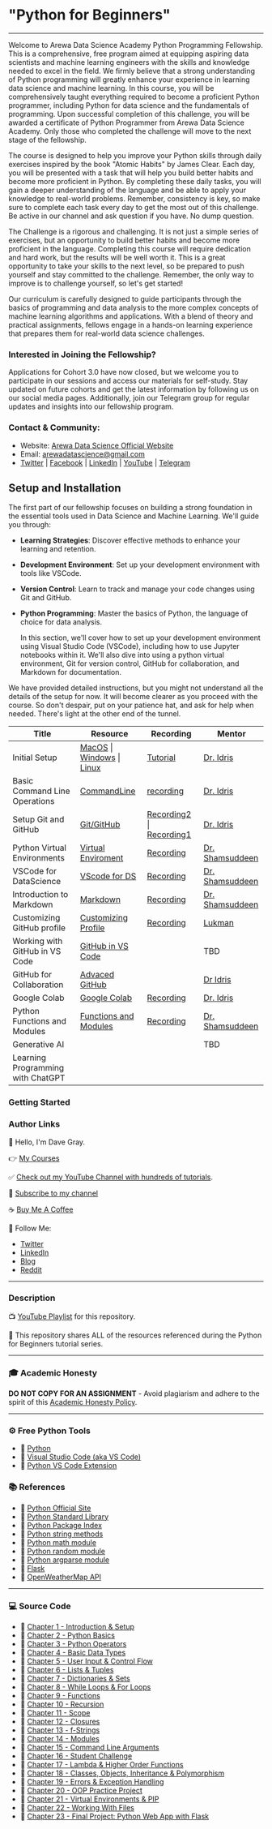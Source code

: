 # "Python for Beginners"

---

Welcome to Arewa Data Science Academy Python Programming Fellowship. This is a comprehensive, free program aimed at equipping aspiring data scientists and machine learning engineers with the skills and knowledge needed to excel in the field.  We firmly believe that a strong understanding of Python programming will greatly enhance your experience in learning data science and machine learning. In this course, you will be comprehensively taught everything required to become a proficient Python programmer, including Python for data science and the fundamentals of programming. Upon successful completion of this challenge, you will be awarded a certificate of Python Programmer from Arewa Data Science Academy. Only those who completed the challenge will move to the next stage of the fellowship.

The course is designed to help you improve your Python skills through daily exercises inspired by the book "Atomic Habits" by James Clear. Each day, you will be presented with a task that will help you build better habits and become more proficient in Python. By completing these daily tasks, you will gain a deeper understanding of the language and be able to apply your knowledge to real-world problems. Remember, consistency is key, so make sure to complete each task every day to get the most out of this challenge. Be active in our channel and ask question if you have. No dump question.

The Challenge is a rigorous and challenging. It is not just a simple series of exercises, but an opportunity to build better habits and become more proficient in the language. Completing this course will require dedication and hard work, but the results will be well worth it. This is a great opportunity to take your skills to the next level, so be prepared to push yourself and stay committed to the challenge. Remember, the only way to improve is to challenge yourself, so let's get started!

Our curriculum is carefully designed to guide participants through the basics of programming and data analysis to the more complex concepts of machine learning algorithms and applications. With a blend of theory and practical assignments, fellows engage in a hands-on learning experience that prepares them for real-world data science challenges.


### Interested in Joining the Fellowship?

Applications for Cohort 3.0 have now closed, but we welcome you to participate in our sessions and access our materials for self-study. Stay updated on future cohorts and get the latest information by following us on our social media pages. Additionally, join our Telegram group for regular updates and insights into our fellowship program.

### Contact & Community:
- Website: [Arewa Data Science Official Website](https://arewadatascience.github.io)
- Email: [arewadatascience@gmail.com](mailto:arewadatascience@gmail.com)
- [Twitter](https://twitter.com/arewadatascience) | [Facebook](https://www.facebook.com/arewadatascience) | [LinkedIn](https://www.linkedin.com/company/arewadatascience) | [YouTube](https://www.youtube.com/@arewadatascienceacademy7195/videos) | [Telegram](https://t.me/+vGZvQdggp1A4NzNk)


## Setup and Installation

The first part of our fellowship focuses on building a strong foundation in the essential tools used in Data Science and Machine Learning.
We'll guide you through:

- **Learning Strategies**: Discover effective methods to enhance your learning and retention.
- **Development Environment**: Set up your development environment with tools like VSCode.
- **Version Control**: Learn to track and manage your code changes using Git and GitHub.
- **Python Programming**: Master the basics of Python, the language of choice for data analysis.


  In this section, we'll cover how to set up your development environment using Visual Studio Code (VSCode), including how to use Jupyter notebooks within it. We'll also dive into using a python virtual environment, Git for version control, GitHub for collaboration, and Markdown for documentation.

We have provided detailed instructions, but you might not understand all the details of the setup for now. It will become clearer as you proceed with the course. So don't despair, put on your patience hat, and ask for help when needed. There's light at the other end of the tunnel. 

| Title                             | Resource                                                                                                                                                                                                                                                                                                                                                                                   | Recording                                                                                                                                                   | Mentor                                                                 |
| --------------------------------- | ------------------------------------------------------------------------------------------------------------------------------------------------------------------------------------------------------------------------------------------------------------------------------------------------------------------------------------------------------------------------------------------ | ----------------------------------------------------------------------------------------------------------------------------------------------------------- | ---------------------------------------------------------------------- |
| Initial Setup                     | [MacOS](https://github.com/arewadataScience/ArewaDS-Machine-Learning/blob/main/Stage-1-Getting-Started/macOS.md) \| [Windows](https://github.com/arewadataScience/ArewaDS-Machine-Learning/blob/main/Stage-1-Getting-Started/WINDOWS.md) \| [Linux](https://github.com/arewadataScience/ArewaDS-Machine-Learning/blob/main/Stage-1-Getting-Started/LINUX.md#set-up-instructions-for-linux) | [Tutorial](https://www.youtube.com/watch?v=bRW5r7TK6KM)                                                                                                     | [Dr. Idris](https://www.linkedin.com/in/abumafrim/)                    |
| Basic Command Line Operations     | [CommandLine](https://github.com/arewadataScience/ArewaDS-Machine-Learning/blob/main/Stage-1-Getting-Started/commandline.md)                                                                                                                                                                                                                                                               | [recording](https://youtu.be/VgiP2-pHF3Y?si=GGHw1JEuMmhVHaYU)                                                                                               | [Dr. Idris](https://www.linkedin.com/in/abumafrim/)                    |
| Setup Git and GitHub              | [Git/GitHub](https://github.com/arewadataScience/ArewaDS-Machine-Learning/blob/main/Stage-1-Getting-Started/github.md)                                                                                                                                                                                                                                                                     | [Recording2](https://www.linkedin.com/in/abumafrim/) \| [Recording1](https://www.youtube.com/watch?v=FN4J5wHK898&t=187s&ab_channel=ArewaDataScienceAcademy) | [Dr. Idris](https://www.linkedin.com/in/abumafrim/)                    |
| Python Virtual Environments       | [Virtual Enviroment](https://github.com/arewadataScience/ArewaDS-Machine-Learning/blob/main/Stage-1-Getting-Started/python-venv.md)                                                                                                                                                                                                                                                        | [Recording](https://youtu.be/iszkG8QSPng?si=iQMsqoaxHiafgHiA)                                                                                               | [Dr. Shamsuddeen](https://www.linkedin.com/in/shmuhammad/)                  |
| VSCode for DataScience            | [VScode for DS](https://github.com/arewadataScience/ArewaDS-Machine-Learning/blob/main/Stage-1-Getting-Started/vscode.md)                                                                                                                                                                                                                                                                  | [Recording](https://www.youtube.com/watch?v=pmUkRRqtpEY)                                                                                                    | [Dr. Shamsuddeen](https://www.linkedin.com/in/shmuhammad/)                  |
| Introduction to Markdown          | [Markdown](https://github.com/arewadataScience/ArewaDS-Machine-Learning/blob/main/Stage-1-Getting-Started/markdown.md)                                                                                                                                                                                                                                                                     | [Recording](https://www.youtube.com/watch?v=oNwEag0eqwE)                                                                                                    | [Dr. Shamsuddeen](https://www.linkedin.com/in/shmuhammad/)                  |
| Customizing GitHub profile        | [Customizing Profile](https://docs.google.com/presentation/d/1-CtWlgh7c1j5cBVKZiFlaMCYP3O_KcqwYDm6dbkiFdc/edit#slide=id.p)                                                                                                                                                                                                                                                                                                                                                                   | [Recording](https://www.youtube.com/watch?v=oXEUbZ9m3SE)                                                                                                                                                             | [Lukman]()                                                             |
| Working with GitHub in VS Code    | [GitHub in VS Code](https://code.visualstudio.com/docs/sourcecontrol/github)                                                                                                                                                                                                                                                                                                               |                                                                                                                                                             | TBD                                                                    |
| GitHub for Collaboration          | [Advaced GitHub](https://github.com/arewadataScience/ArewaDS-Machine-Learning/blob/main/Stage-1-Getting-Started/advancedgithub.md)                                                                                                                                                                                                                                                         |                                                                                                                                                             | [Dr Idris](https://www.linkedin.com/in/abumafrim/) | 
| Google Colab                      | [Google Colab](#)                                                                                                                                                                                                                                                                                                                                                                          | [Recording](https://youtu.be/3P5PgSzHPmI?si=G5PJlkd0CrlVfLiN)                                                                                                                                                             | [Dr. Idris](https://www.linkedin.com/in/abumafrim/)                    |
| Python Functions and Modules        | [Functions and Modules ](https://github.com/arewadataScience/30-Days-of-Python/blob/main/11_Day_Functions/11_functions.md)                                | [Recording](https://youtu.be/u1CuieDA-l4)             | [Dr. Shamsuddeen](https://www.linkedin.com/in/shmuhammad/)
| Generative AI                     |                                                                                                                                                                                                                                                                                                                                                                                            |                                                                                                                                                             | TBD                                                                    |
| Learning Programming with ChatGPT |   


### Getting Started

### Author Links

👋 Hello, I'm Dave Gray.

👉 [My Courses](https://courses.davegray.codes/)

✅ [Check out my YouTube Channel with hundreds of tutorials](https://www.youtube.com/DaveGrayTeachesCode).

🚩 [Subscribe to my channel](https://bit.ly/3nGHmNn)

☕ [Buy Me A Coffee](https://buymeacoffee.com/DaveGray)

🚀 Follow Me:

- [Twitter](https://twitter.com/yesdavidgray)
- [LinkedIn](https://www.linkedin.com/in/davidagray/)
- [Blog](https://yesdavidgray.com)
- [Reddit](https://www.reddit.com/user/DaveOnEleven)

---

### Description

📺 [YouTube Playlist](https://bit.ly/dg-beginners-python) for this repository.

🚀 This repository shares ALL of the resources referenced during the Python for Beginners tutorial series.

---

### 🎓 Academic Honesty

**DO NOT COPY FOR AN ASSIGNMENT** - Avoid plagiarism and adhere to the spirit of this [Academic Honesty Policy](https://www.freecodecamp.org/news/academic-honesty-policy/).

---

### ⚙ Free Python Tools
- 🔗 [Python](https://www.python.org/)
- 🔗 [Visual Studio Code (aka VS Code)](https://code.visualstudio.com/)
- 🔗 [Python VS Code Extension](https://marketplace.visualstudio.com/items?itemName=ms-python.python)

### 📚 References
- 🔗 [Python Official Site](https://www.python.org/)
- 🔗 [Python Standard Library](https://docs.python.org/3/library/index.html)
- 🔗 [Python Package Index](https://pypi.org/)
- 🔗 [Python string methods](https://docs.python.org/3/library/stdtypes.html#textseq)
- 🔗 [Python math module](https://docs.python.org/3/library/math.html)
- 🔗 [Python random module](https://docs.python.org/3/library/random.html)
- 🔗 [Python argparse module](https://docs.python.org/3/library/argparse.html)
- 🔗 [Flask](https://flask.palletsprojects.com/)
- 🔗 [OpenWeatherMap API](https://openweathermap.org/)

---

### 💻 Source Code

- 🔗 [Chapter 1 - Introduction & Setup](https://github.com/gitdagray/python-course/tree/main/lesson01)
- 🔗 [Chapter 2 - Python Basics](https://github.com/gitdagray/python-course/tree/main/lesson02)
- 🔗 [Chapter 3 - Python Operators](https://github.com/gitdagray/python-course/tree/main/lesson03)
- 🔗 [Chapter 4 - Basic Data Types](https://github.com/gitdagray/python-course/tree/main/lesson04)
- 🔗 [Chapter 5 - User Input & Control Flow](https://github.com/gitdagray/python-course/tree/main/lesson05)
- 🔗 [Chapter 6 - Lists & Tuples](https://github.com/gitdagray/python-course/tree/main/lesson06)
- 🔗 [Chapter 7 - Dictionaries & Sets](https://github.com/gitdagray/python-course/tree/main/lesson07)
- 🔗 [Chapter 8 - While Loops & For Loops](https://github.com/gitdagray/python-course/tree/main/lesson08)
- 🔗 [Chapter 9 - Functions](https://github.com/gitdagray/python-course/tree/main/lesson09)
- 🔗 [Chapter 10 - Recursion](https://github.com/gitdagray/python-course/tree/main/lesson10)
- 🔗 [Chapter 11 - Scope](https://github.com/gitdagray/python-course/tree/main/lesson11)
- 🔗 [Chapter 12 - Closures](https://github.com/gitdagray/python-course/tree/main/lesson12)
- 🔗 [Chapter 13 - f-Strings](https://github.com/gitdagray/python-course/tree/main/lesson13)
- 🔗 [Chapter 14 - Modules](https://github.com/gitdagray/python-course/tree/main/lesson14)
- 🔗 [Chapter 15 - Command Line Arguments](https://github.com/gitdagray/python-course/tree/main/lesson15)
- 🔗 [Chapter 16 - Student Challenge](https://github.com/gitdagray/python-course/tree/main/lesson16)
- 🔗 [Chapter 17 - Lambda & Higher Order Functions](https://github.com/gitdagray/python-course/tree/main/lesson17)
- 🔗 [Chapter 18 - Classes, Objects, Inheritance & Polymorphism](https://github.com/gitdagray/python-course/tree/main/lesson18)
- 🔗 [Chapter 19 - Errors & Exception Handling](https://github.com/gitdagray/python-course/tree/main/lesson19)
- 🔗 [Chapter 20 - OOP Practice Project](https://github.com/gitdagray/python-course/tree/main/lesson20)
- 🔗 [Chapter 21 - Virtual Environments & PIP](https://github.com/gitdagray/python-course/tree/main/lesson21)
- 🔗 [Chapter 22 - Working With Files](https://github.com/gitdagray/python-course/tree/main/lesson22)
- 🔗 [Chapter 23 - Final Project: Python Web App with Flask](https://github.com/gitdagray/python-course/tree/main/lesson23)

